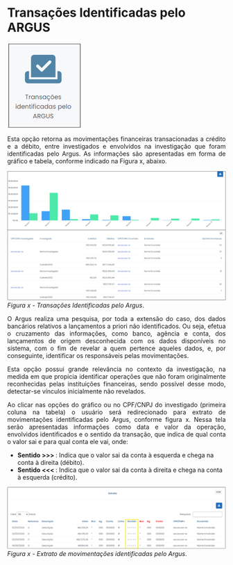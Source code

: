 # Transações Identificadas pelo ARGUS

![](img/TransaçõesIdentificadasARGUS.png)<br>

<p style="text-align: justify;">Esta opção retorna as movimentações financeiras transacionadas a crédito e a débito, entre investigados e envolvidos na investigação que foram identificadas pelo Argus. As informações são apresentadas em forma de gráfico e tabela, conforme indicado na Figura x, abaixo.</p>

![](img/TelaTransaçõesIdentificadas.png)<br>
*Figura x - Transações Identificadas pelo Argus*. <br>

<p style="text-align: justify;">O Argus realiza uma pesquisa, por toda a extensão do caso, dos dados bancários relativos a lançamentos a priori não identificados. Ou seja, efetua o cruzamento das informações, como banco, agência e conta, dos lançamentos de origem desconhecida com os dados disponíveis no sistema, com o fim de revelar a quem pertence aqueles
dados, e, por conseguinte, identificar os responsáveis pelas movimentações.</p>

<p style="text-align: justify;">Esta opção possui grande relevância no contexto da investigação, na medida em que propicia identificar operações que não foram originalmente reconhecidas pelas instituições financeiras, sendo possível desse modo, detectar-se vínculos inicialmente não revelados.</p>

<p style="text-align: justify;">Ao clicar nas opções do gráfico ou no CPF/CNPJ do investigado (primeira coluna na tabela) o usuário será redirecionado para extrato de movimentações identificadas pelo Argus, conforme figura x. Nessa tela serão apresentadas informações como data e valor da operação, envolvidos identificados e o sentido da transação, que indica de qual conta o valor sai e para qual conta ele vai, onde:  </p>
<ul>
<li><strong>Sentido >>> </strong> : Indica que o valor sai da conta à esquerda e chega na conta à direita (débito).</ol>
<li><strong>Sentido <<< </strong> : Indica que o valor sai da conta à direita e chega na conta à esquerda (crédito).</ol>
</ul>

![](img/TransaçãoExtrato.png)<br>
*Figura x - Extrato de movimentações identificadas pelo Argus*. <br>

